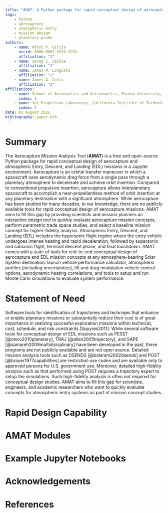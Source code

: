 ```yaml
---
title: "AMAT: A Python package for rapid conceptual design of aerocapture and atmospheric Entry, Descent, and Landing (EDL) missions in a Jupyter environment"
tags:
    - Python
    - aerocapture
    - atmospheric entry
    - mission design
    - planetary probe
authors:
    - name: Athul P. Girija
      orcid: 0000-0002-9326-3293
      affiliation: "1"
    - name: Sarag J. Saikia
      affiliation: "1"
    - name: James M. Longuski
      affiliation: "1"
    - name: James A. Cutts
      affiliation: "2"
affiliations:
    - name: School of Aeronautics and Astronautics, Purdue University, West Lafayette, IN 47907, United States
      index: 1
    - name: Jet Propulsion Laboratory, California Institute of Technology, Pasadena, CA 91109, United States
      index: 2
date: 01 August 2021
bibliography: paper.bib
---
```


# Summary
The Aerocapture Mission Analysis Tool (**AMAT**) is a free and open-source Python package for rapid conceptual design of aerocapture and atmospheric Entry, Descent, and Landing (EDL) missions in a Jupyter environment. Aerocapture is an orbital transfer maneuver in which a spacecraft uses aerodynamic drag force from a single pass through a planetary atmosphere to decelerate and achieve orbit insertion. Compared to conventional propulsive insertion, aerocapture allows interplanetary spacecraft to accomplish a near-propellantless method of orbit insertion at any planetary destination with a signficant atmosphere. While aerocapture has been studied for many decades, to our knowledge, there are no publicly available tools for rapid conceptual design of aerocapture missions. AMAT aims to fill this gap by providing scientists and mission planners an interactive design tool to quickly evaluate aerocapture mission concepts, perform parametric trade space studies, and select a baseline mission concept for higher-fidelity analysis. Atmospheric Entry, Descent, and Landing (EDL) includes the hypersonic flight regime where the entry vehicle undergoes intense heating and rapid deceleration, followed by supersonic and subsonic flight, terminal descent phase, and final touchdown. AMAT comes with a suite of tools for end-to-end conceptual design of aerocapture and EDL mission concepts at any atmosphere-bearing Solar System destination: launch vehicle performance calculator, atmospheric profiles (including uncertainties), lift and drag modulation vehicle control options, aerodynamic heating correlations, and tools to setup and run Monte Carlo simulations to evaluate system performance.

# Statement of Need

Software tools for identification of trajectories and techniqes that enhance or enable planetary missions or substantially reduce their cost is of great importance in realizing succesful exploration missions within technical, cost, schedule, and risk constraints [Squyres2011]. While several software tools for conceptual design of EDL missions such as PESST [@otero2010planetary], TRAJ [@allen2005trajectory], and SAPE [@samareh2009multidisciplinary] have been developed in the past, these programs are not publicly available and are not open source. Detailed mission analysis tools such as DSENDS [@balaram2002dsends] and POST [@brauer1977capabilities] are restricted-use codes and are available only to approved persons for U.S. government use. Moreover, detailed high-fidelity analysis such as that performed using POST requires a trajectory expert to setup the simulations. Such high-fidelity analysis is often not required for conceptual design studies. AMAT aims to fill this gap for scientists, engineers, and academic researchers who want to quickly evaluate concepts for atmospheric entry systems as part of mission concept studies. 


# Rapid Design Capability

# AMAT Modules

# Example Jupyter Notebooks

# Acknowledgements

# References


